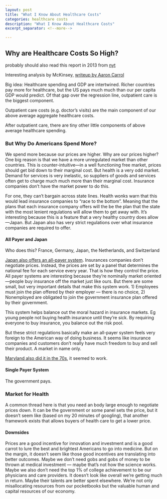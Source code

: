 ```yaml
---
layout: post
title: "What I Know About Healthcare Costs"
categories: healthcare costs
description: "What I Know About Healthcare Costs"
excerpt_separator: <!--more-->

---
```

## Why are Healthcare Costs So High?

probably should also read this report in 2013 from [nyt](http://www.nytimes.com/2013/06/02/health/colonoscopies-explain-why-us-leads-the-world-in-health-expenditures.html?pagewanted=all)

Interesting analysis by McKinsey, [writeup by Aaron Carrol](http://theincidentaleconomist.com/wordpress/what-makes-the-us-health-care-system-so-expensive-inpatient-care/)

Big idea: Healthcare spending and GDP are intertwined. Richer countries pay more for healthcare, but the US pays much much than our per capita GDP would predict. Of that gap over the regression line, outpatient care is the biggest component.

Outpatient care costs (e.g. doctor’s visits) are the main component of our above average aggregate healthcare costs. 

After outpatient care, there are tiny other little components of above average healthcare spending.

### But Why Do Americans Spend More?

We spend more because our prices are higher. Why are our prices higher? One big reason is that we have a more unregulated market than other countries. This is counter-intuitive—in a well functioning free market, prices should get bid down to their marginal cost. But health is a very odd market. Demand for services is very inelastic, so suppliers of goods and services often get to charge much much more than their marginal cost. Insurance companies don’t have the market power to do this. 

For one, they can’t bargain across state lines. Health wonks warn that this would lead insurance companies to “race to the bottom”. Meaning that the plans that each insurance company offers will the be the plan that the state with the most lenient regulations will allow them to get away with. It’s interesting because this is a feature that a very healthy country does allow—Japan. But Japan also has very strict regulations over what insurance companies are required to offer. 

#### All Payer and Japan

Who does this? France, Germany, Japan, the Netherlands, and Switzerland

[Japan also offers an all-payer system](http://content.healthaffairs.org/content/31/5/1049.full.pdf+html). Insurances companies don’t negotiate prices. Instead, the prices are set by a panel that determines the national fee for each service every year. That is how they control the price. All payer systems are interesting because they’re nominally market oriented—people buy insurance off the market just like ours. But there are some small, but very important details that make this system work. 1) Employees must join the plan offered by their employer — there is no choice, 2) Nonemployed are obligated to join the government insurance plan offered by their government. 

This system helps balance out the moral hazard in insurance markets. Eg young people not buying health insurance until they’re sick. By requiring everyone to buy insurance, you balance out the risk pool.

But these strict regulations basically make an all-payer system feels very foreign to the American way of doing business. It seems like insurance companies and customers don’t really have much freedom to buy and sell their product. A market in name only.

[Maryland also did it in the 70s](http://www.vox.com/2015/2/9/8001173/all-payer-rate-setting), it seemed to work.

#### Single Payer System
The government pays. 





### Market for Health

A common thread here is that you need an body large enough to negotiate prices down. It can be the government or some panel sets the price, but it doesn’t seem like (based on my 20 minutes of googling), that another framework exists that allows buyers of health care to get a lower price. 


#### Downsides
Prices are a good incentive for innovation and investment and is a good carrot to lure the best and brightest Americans to go into medicine. But on the margin, it doesn’t seem like those good incentives are translating into better outcomes. Maybe we don’t need gobs and gobs of money to be thrown at medical investment — maybe that’s not how the science works. Maybe we also don’t need the top 1% of college achievement to be our physicians and care providers. It doesn’t look like overall we’re getting much in return. Maybe their talents are better spent elsewhere. We’re not only misallocating resources from our pocketbooks but the valuable human and capital resources of our economy. 

